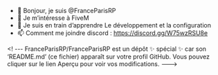 - 👋 Bonjour, je suis @FranceParisRP
- 👀 Je m’intéresse à FiveM
- 🌱 Je suis en train d’apprendre Le développement et la configuration 
- 📫 Comment me joindre discord : https://discord.gg/W75wzRSU8e

<! ---
FranceParisRP/FranceParisRP est un dépôt ✨ spécial ✨ car son ‘README.md’ (ce fichier) apparaît sur votre profil GitHub.
Vous pouvez cliquer sur le lien Aperçu pour voir vos modifications.
--->
